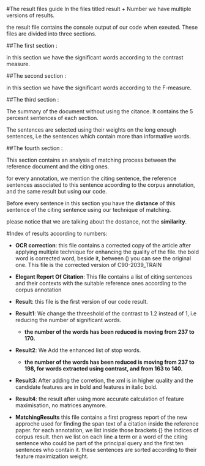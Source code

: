 #The result files guide
In the files titled result + Number we have multiple versions of results.

the result file contains the console output of our code when exeuted.
These files are divided into three sections.

##The first section :

in this section we have the significant words according to the contrast measure.

##The second section :

in this section we have the significant words according to the F-measure.

##The third section :

The summary of the document without using the citance.
It contains the 5 percesnt sentences of each section.

The sentences are selected using their weights on the long enough sentences, i.e the sentences which contain more than
informative words.

##The fourth section :

This section contains an analysis of matching process between the reference document and the citing ones.

for every annotation, we mention the citing sentence, the reference sentences associated to this sentence acoording
to the corpus annotation, and the same result but using our code.

Before every sentence in this section you have the **distance** of this sentence of the citing sentence using our
technique of matching.

please notice that we are talking about the dostance, not the **similarity**.

#Index of results according to numbers:

- **OCR correction**: this file contains a corrected copy of the article after applying multiple technique for enhancing the quality of the file.
the bold word is corrected word, beside it, between () you can see the original one.
This file is the corrected version of C90-2039_TRAIN

- **Elegant Report Of Citation**: This file contains a list of citing sentences and their contexts with the suitable reference ones according to the corpus annotation


- **Result**: this file is the first version of our code result.

- **Result1**: We change the threeshold of the contrast to 1.2 instead of 1, i.e reducing the number of significant words.

    - **the number of the words has been reduced is moving from 237 to 170.**

- **Result2**: We Add the enhanced list of stop words.

    - **the number of the words has been reduced is moving from 237 to 198, for words extracted using contrast, and from 163 to 140.**

- **Result3**: After adding the corretion, the xml is in higher quality and the candidate features are in bold and features in italic bold.

- **Result4**: the result after using more accurate calculation of feature maximisation, no matrices anymore.

- **MatchingResults** this file contains a first progress report of the new approche used for finding the span text of a citation inside the reference paper.
    for each annotation, we list inside those brackets {} the indices of corpus result. then we list on each line a term or a word of the citing sentence who could be part of the principal query and the first ten sentences who contain it. these sentences are sorted according to their feature maximization weight. 